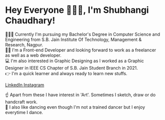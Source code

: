 # Hey Everyone 🙋🏼‍♀️, I'm Shubhangi Chaudhary!

👩🏼‍🎓 Currently I'm pursuing my Bachelor's Degree in Computer Science and Engineering from S.B. Jain Institute Of Technology, Management & Research, Nagpur.<br/>
👩🏼 I'm a Front-end Developer and looking forward to work as a freelancer as well as a web developer. <br/>
💻 I'm also interested in Graphic Designing as I worked as a Graphic Designer in IEEE CS Chapter of S.B. Jain Student Branch in 2021.<br/>
👉 I'm a quick learner and always ready to learn new stuffs.  <br/>

<a href="https://www.linkedin.com/in/shubhangi-chaudhary-620271212/" class="button"> LinkedIn </a> 
<a href="https://www.linkedin.com/in/shubhangi-chaudhary-620271212/" class="button"> Instagram </a> </br>

☝️ Apart from these I have interest in 'Art'. Sometimes I sketch, draw or do handcraft work. </br>
💃 I also like dancing even though I'm not a trained dancer but I enjoy everytime I dance.
